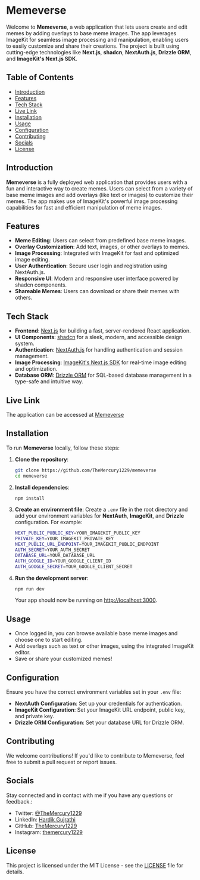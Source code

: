 # Memeverse

Welcome to **Memeverse**, a web application that lets users create and edit memes by adding overlays to base meme images. The app leverages ImageKit for seamless image processing and manipulation, enabling users to easily customize and share their creations. The project is built using cutting-edge technologies like **Next.js**, **shadcn**, **NextAuth.js**, **Drizzle ORM**, and **ImageKit's Next.js SDK**.

## Table of Contents

- [Introduction](#introduction)
- [Features](#features)
- [Tech Stack](#tech-stack)
- [Live Link](#live-link)
- [Installation](#installation)
- [Usage](#usage)
- [Configuration](#configuration)
- [Contributing](#contributing)
- [Socials](#socials)
- [License](#license)

## Introduction

**Memeverse** is a fully deployed web application that provides users with a fun and interactive way to create memes. Users can select from a variety of base meme images and add overlays (like text or images) to customize their memes. The app makes use of ImageKit's powerful image processing capabilities for fast and efficient manipulation of meme images.

## Features

- **Meme Editing**: Users can select from predefined base meme images.
- **Overlay Customization**: Add text, images, or other overlays to memes.
- **Image Processing**: Integrated with ImageKit for fast and optimized image editing.
- **User Authentication**: Secure user login and registration using NextAuth.js.
- **Responsive UI**: Modern and responsive user interface powered by shadcn components.
- **Shareable Memes**: Users can download or share their memes with others.

## Tech Stack

- **Frontend**: [Next.js](https://nextjs.org) for building a fast, server-rendered React application.
- **UI Components**: [shadcn](https://shadcn.dev) for a sleek, modern, and accessible design system.
- **Authentication**: [NextAuth.js](https://next-auth.js.org) for handling authentication and session management.
- **Image Processing**: [ImageKit's Next.js SDK](https://docs.imagekit.io/javascript/nextjs) for real-time image editing and optimization.
- **Database ORM**: [Drizzle ORM](https://orm.drizzle.team) for SQL-based database management in a type-safe and intuitive way.

## Live Link

The application can be accessed at [Memeverse](https://memeverse-three-phi.vercel.app/)

## Installation

To run **Memeverse** locally, follow these steps:

1. **Clone the repository**:
    ```bash   
   git clone https://github.com/TheMercury1229/memeverse
   cd memeverse
   ```

2. **Install dependencies**:

    ```bash
   npm install
   ```

3. **Create an environment file**:
   Create a `.env` file in the root directory and add your environment variables for **NextAuth**, **ImageKit**, and **Drizzle** configuration. For example:

    ```bash
   NEXT_PUBLIC_PUBLIC_KEY=YOUR_IMAGEKIT_PUBLIC_KEY
   PRIVATE_KEY=YOUR_IMAGEKIT_PRIVATE_KEY
   NEXT_PUBLIC_URL_ENDPOINT=YOUR_IMAGEKIT_PUBLIC_ENDPOINT
   AUTH_SECRET=YOUR_AUTH_SECRET
   DATABASE_URL=YOUR_DATABASE_URL
   AUTH_GOOGLE_ID=YOUR_GOOGLE_CLIENT_ID
   AUTH_GOOGLE_SECRET=YOUR_GOOGLE_CLIENT_SECRET
   ```

4. **Run the development server**:

    ```bash
   npm run dev
   ```

   Your app should now be running on [http://localhost:3000](http://localhost:3000).

## Usage

- Once logged in, you can browse available base meme images and choose one to start editing.
- Add overlays such as text or other images, using the integrated ImageKit editor.
- Save or share your customized memes!

## Configuration

Ensure you have the correct environment variables set in your `.env` file:

- **NextAuth Configuration**: Set up your credentials for authentication.
- **ImageKit Configuration**: Set your ImageKit URL endpoint, public key, and private key.
- **Drizzle ORM Configuration**: Set your database URL for Drizzle ORM.

## Contributing

We welcome contributions! If you'd like to contribute to Memeverse, feel free to submit a pull request or report issues.

## Socials

Stay connected and in contact with me if you have any questions or feedback.:

- Twitter: [@TheMercury1229](https://x.com/TheMercury1229)
- LinkedIn: [Hardik Gujrathi](https://www.linkedin.com/in/hardik-gujrathi-b7ba49294)
- GitHub: [TheMercury1229](https://github.com/TheMercury1229)
- Instagram: [themercury1229](https://www.instagram.com/themercury1229/)

## License

This project is licensed under the MIT License - see the [LICENSE](LICENSE) file for details.

